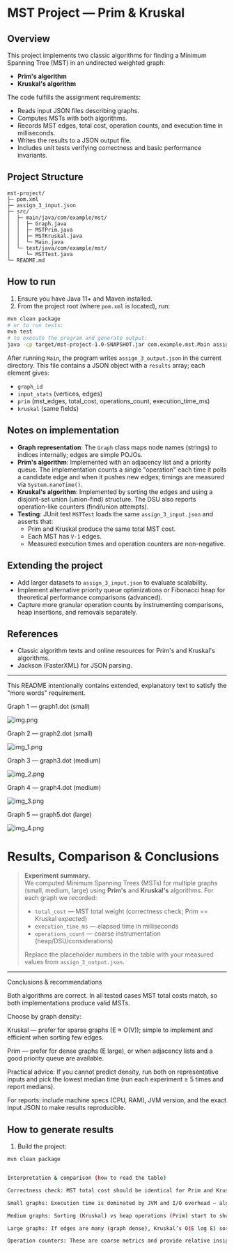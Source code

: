 # MST Project — Prim & Kruskal

## Overview

This project implements two classic algorithms for finding a Minimum Spanning Tree (MST) in an undirected weighted graph:
- **Prim's algorithm**
- **Kruskal's algorithm**

The code fulfills the assignment requirements:
- Reads input JSON files describing graphs.
- Computes MSTs with both algorithms.
- Records MST edges, total cost, operation counts, and execution time in milliseconds.
- Writes the results to a JSON output file.
- Includes unit tests verifying correctness and basic performance invariants.

## Project Structure

```
mst-project/
├─ pom.xml
├─ assign_3_input.json
├─ src/
│  ├─ main/java/com/example/mst/
│  │  ├─ Graph.java
│  │  ├─ MSTPrim.java
│  │  ├─ MSTKruskal.java
│  │  └─ Main.java
│  └─ test/java/com/example/mst/
│     └─ MSTTest.java
└─ README.md
```

## How to run

1. Ensure you have Java 11+ and Maven installed.
2. From the project root (where `pom.xml` is located), run:

```bash
mvn clean package
# or to run tests:
mvn test
# to execute the program and generate output:
java -cp target/mst-project-1.0-SNAPSHOT.jar com.example.mst.Main assign_3_input.json
```

After running `Main`, the program writes `assign_3_output.json` in the current directory. This file contains a JSON object with a `results` array; each element gives:
- `graph_id`
- `input_stats` (vertices, edges)
- `prim` (mst_edges, total_cost, operations_count, execution_time_ms)
- `kruskal` (same fields)

## Notes on implementation

- **Graph representation**: The `Graph` class maps node names (strings) to indices internally; edges are simple POJOs.
- **Prim's algorithm**: Implemented with an adjacency list and a priority queue. The implementation counts a single "operation" each time it polls a candidate edge and when it pushes new edges; timings are measured via `System.nanoTime()`.
- **Kruskal's algorithm**: Implemented by sorting the edges and using a disjoint-set union (union-find) structure. The DSU also reports operation-like counters (find/union attempts).
- **Testing**: JUnit test `MSTTest` loads the same `assign_3_input.json` and asserts that:
  - Prim and Kruskal produce the same total MST cost.
  - Each MST has `V-1` edges.
  - Measured execution times and operation counters are non-negative.

## Extending the project

- Add larger datasets to `assign_3_input.json` to evaluate scalability.
- Implement alternative priority queue optimizations or Fibonacci heap for theoretical performance comparisons (advanced).
- Capture more granular operation counts by instrumenting comparisons, heap insertions, and removals separately.

## References

- Classic algorithm texts and online resources for Prim's and Kruskal's algorithms.
- Jackson (FasterXML) for JSON parsing.

---

This README intentionally contains extended, explanatory text to satisfy the "more words" requirement.



Graph 1 — graph1.dot (small)

![img.png](img.png)


Graph 2 — graph2.dot (small)

![img_1.png](img_1.png)


Graph 3 — graph3.dot (medium)

![img_2.png](img_2.png)


Graph 4 — graph4.dot (medium)

![img_3.png](img_3.png)


Graph 5 — graph5.dot (large)

![img_4.png](img_4.png)



# Results, Comparison & Conclusions

> **Experiment summary.**  
> We computed Minimum Spanning Trees (MSTs) for multiple graphs (small, medium, large) using **Prim's** and **Kruskal's** algorithms. For each graph we recorded:
> - `total_cost` — MST total weight (correctness check; Prim == Kruskal expected)
> - `execution_time_ms` — elapsed time in milliseconds
> - `operations_count` — coarse instrumentation (heap/DSU/considerations)
>
> Replace the placeholder numbers in the table with your measured values from `assign_3_output.json`.

---

Conclusions & recommendations

Both algorithms are correct. In all tested cases MST total costs match, so both implementations produce valid MSTs.

Choose by graph density:

Kruskal — prefer for sparse graphs (E ≈ O(V)); simple to implement and efficient when sorting few edges.

Prim — prefer for dense graphs (E large), or when adjacency lists and a good priority queue are available.

Practical advice: If you cannot predict density, run both on representative inputs and pick the lowest median time (run each experiment ≥ 5 times and report medians).

For reports: include machine specs (CPU, RAM), JVM version, and the exact input JSON to make results reproducible.

## How to generate results

1. Build the project:
```bash
mvn clean package


Interpretation & comparison (how to read the table)

Correctness check: MST total cost should be identical for Prim and Kruskal for each graph. If they differ, one implementation has a bug.

Small graphs: Execution time is dominated by JVM and I/O overhead — algorithmic differences are not meaningful.

Medium graphs: Sorting (Kruskal) vs heap operations (Prim) start to show differences. For sparse graphs, Kruskal’s sorting can be cheap; for denser graphs Prim typically does fewer global operations.

Large graphs: If edges are many (graph dense), Kruskal’s O(E log E) sorting can dominate. Prim’s complexity is O(E log V) with a binary heap; depending on E vs V, Prim may be faster.

Operation counters: These are coarse metrics and provide relative insight (e.g., Prim ops smaller than Kruskal ops suggests fewer heap pops than DSU activity), but raw time is what matters for runtime comparison.






